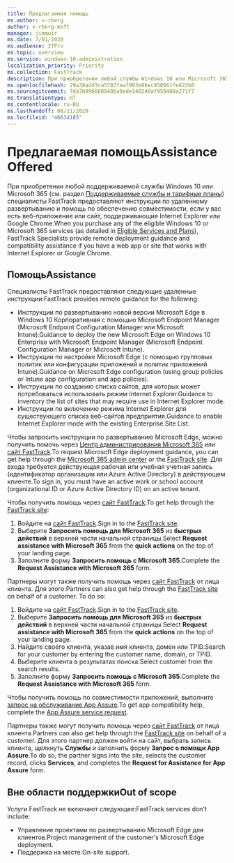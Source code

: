 ```yaml
---
title: Предлагаемая помощь
ms.author: v-rberg
author: v-rberg-msft
manager: jimmuir
ms.date: 7/01/2020
ms.audience: ITPro
ms.topic: overview
ms.service: windows-10-administration
localization_priority: Priority
ms.collection: FastTrack
description: При приобретении любой службы Windows 10 или Microsoft 365 (см. раздел "Поддерживаемые службы и тарифные планы") специалисты FastTrack предоставляют инструкции по удаленному развертыванию и помощь по обеспечению совместимости, если у вас есть веб-приложение или сайт, поддерживающие Internet Explorer или Google Chrome.
ms.openlocfilehash: 29a38add3ca5787faaf083e96ec858661fe823b0
ms.sourcegitcommit: 7da7b0966b08486a0ede148240af958408a271f7
ms.translationtype: HT
ms.contentlocale: ru-RU
ms.lasthandoff: 08/11/2020
ms.locfileid: "46634185"
---
```

# <a name="assistance-offered"></a><span data-ttu-id="efc4e-103">Предлагаемая помощь</span><span class="sxs-lookup"><span data-stu-id="efc4e-103">Assistance Offered</span></span>

<span data-ttu-id="efc4e-104">При приобретении любой поддерживаемой службы Windows 10 или Microsoft 365 (см. раздел [Поддерживаемые службы и тарифные планы](M365-eligible-services-and-plans.md)) специалисты FastTrack предоставляют инструкции по удаленному развертыванию и помощь по обеспечению совместимости, если у вас есть веб-приложение или сайт, поддерживающие Internet Explorer или Google Chrome.</span><span class="sxs-lookup"><span data-stu-id="efc4e-104">When you purchase any of the eligible Windows 10 or Microsoft 365 services (as detailed in [Eligible Services and Plans](M365-eligible-services-and-plans.md)), FastTrack Specialists provide remote deployment guidance and compatibility assistance if you have a web app or site that works with Internet Explorer or Google Chrome.</span></span> 

## <a name="assistance"></a><span data-ttu-id="efc4e-105">Помощь</span><span class="sxs-lookup"><span data-stu-id="efc4e-105">Assistance</span></span>

<span data-ttu-id="efc4e-106">Специалисты FastTrack предоставляют следующие удаленные инструкции:</span><span class="sxs-lookup"><span data-stu-id="efc4e-106">FastTrack provides remote guidance for the following:</span></span>
- <span data-ttu-id="efc4e-107">Инструкции по развертыванию новой версии Microsoft Edge в Windows 10 Корпоративная с помощью Microsoft Endpoint Manager (Microsoft Endpoint Configuration Manager или Microsoft Intune).</span><span class="sxs-lookup"><span data-stu-id="efc4e-107">Guidance to deploy the new Microsoft Edge on Windows 10 Enterprise with Microsoft Endpoint Manager (Microsoft Endpoint Configuration Manager or Microsoft Intune).</span></span>
- <span data-ttu-id="efc4e-108">Инструкции по настройке Microsoft Edge (с помощью групповых политик или конфигурации приложений и политик приложений Intune).</span><span class="sxs-lookup"><span data-stu-id="efc4e-108">Guidance on Microsoft Edge configuration (using group policies or Intune app configuration and app policies).</span></span>
- <span data-ttu-id="efc4e-109">Инструкции по созданию списка сайтов, для которых может потребоваться использовать режим Internet Explorer.</span><span class="sxs-lookup"><span data-stu-id="efc4e-109">Guidance to inventory the list of sites that may require use in Internet Explorer mode.</span></span>
- <span data-ttu-id="efc4e-110">Инструкции по включению режима Internet Explorer для существующего списка веб-сайтов предприятия.</span><span class="sxs-lookup"><span data-stu-id="efc4e-110">Guidance to enable Internet Explorer mode with the existing Enterprise Site List.</span></span>

<span data-ttu-id="efc4e-111">Чтобы запросить инструкции по развертыванию Microsoft Edge, можно получить помочь через [Центр администрирования Microsoft 365](https://go.microsoft.com/fwlink/?linkid=2032704) или [сайт FastTrack](https://go.microsoft.com/fwlink/?linkid=780698).</span><span class="sxs-lookup"><span data-stu-id="efc4e-111">To request Microsoft Edge deployment guidance, you can get help through the [Microsoft 365 admin center](https://go.microsoft.com/fwlink/?linkid=2032704) or the [FastTrack site](https://go.microsoft.com/fwlink/?linkid=780698).</span></span> <span data-ttu-id="efc4e-112">Для входа требуется действующая рабочая или учебная учетная запись (идентификатор организации или Azure Active Directory) в действующем клиенте.</span><span class="sxs-lookup"><span data-stu-id="efc4e-112">To sign in, you must have an active work or school account (organizational ID or Azure Active Directory ID) on an active tenant.</span></span> 

<span data-ttu-id="efc4e-113">Чтобы получить помощь через [сайт FastTrack](https://go.microsoft.com/fwlink/?linkid=780698):</span><span class="sxs-lookup"><span data-stu-id="efc4e-113">To get help through the [FastTrack site](https://go.microsoft.com/fwlink/?linkid=780698):</span></span> 
1.    <span data-ttu-id="efc4e-114">Войдите на [сайт FastTrack](https://go.microsoft.com/fwlink/?linkid=780698).</span><span class="sxs-lookup"><span data-stu-id="efc4e-114">Sign in to the [FastTrack site](https://go.microsoft.com/fwlink/?linkid=780698).</span></span> 
2.    <span data-ttu-id="efc4e-115">Выберите **Запросить помощь для Microsoft 365** из **быстрых действий** в верхней части начальной страницы.</span><span class="sxs-lookup"><span data-stu-id="efc4e-115">Select **Request assistance with Microsoft 365** from the **quick actions** on the top of your landing page.</span></span>
3.    <span data-ttu-id="efc4e-116">Заполните форму **Запросить помощь с Microsoft 365**.</span><span class="sxs-lookup"><span data-stu-id="efc4e-116">Complete the **Request Assistance with Microsoft 365** form.</span></span>
  
<span data-ttu-id="efc4e-p102">Партнеры могут также получить помощь через [сайт FastTrack](https://go.microsoft.com/fwlink/?linkid=780698) от лица клиента. Для этого:</span><span class="sxs-lookup"><span data-stu-id="efc4e-p102">Partners can also get help through the [FastTrack site](https://go.microsoft.com/fwlink/?linkid=780698) on behalf of a customer. To do so:</span></span>
1.    <span data-ttu-id="efc4e-119">Войдите на [сайт FastTrack](https://go.microsoft.com/fwlink/?linkid=780698).</span><span class="sxs-lookup"><span data-stu-id="efc4e-119">Sign in to the [FastTrack site](https://go.microsoft.com/fwlink/?linkid=780698).</span></span> 
2.    <span data-ttu-id="efc4e-120">Выберите **Запросить помощь для Microsoft 365** из **быстрых действий** в верхней части начальной страницы.</span><span class="sxs-lookup"><span data-stu-id="efc4e-120">Select **Request assistance with Microsoft 365** from the **quick actions** on the top of your landing page.</span></span>
3.    <span data-ttu-id="efc4e-121">Найдите своего клиента, указав имя клиента, домен или TPID.</span><span class="sxs-lookup"><span data-stu-id="efc4e-121">Search for your customer by entering the customer name, domain, or TPID.</span></span>
4.    <span data-ttu-id="efc4e-122">Выберите клиента в результатах поиска.</span><span class="sxs-lookup"><span data-stu-id="efc4e-122">Select customer from the search results.</span></span>
5.    <span data-ttu-id="efc4e-123">Заполните форму **Запросить помощь с Microsoft 365**.</span><span class="sxs-lookup"><span data-stu-id="efc4e-123">Complete the **Request Assistance with Microsoft 365** form.</span></span>
 
<span data-ttu-id="efc4e-124">Чтобы получить помощь по совместимости приложений, выполните [запрос на обслуживание App Assure](https://go.microsoft.com/fwlink/?linkid=2022721).</span><span class="sxs-lookup"><span data-stu-id="efc4e-124">To get app compatibility help, complete the [App Assure service request](https://go.microsoft.com/fwlink/?linkid=2022721).</span></span>

<span data-ttu-id="efc4e-125">Партнеры также могут получить помощь через [сайт FastTrack](https://go.microsoft.com/fwlink/?linkid=780698) от лица клиента.</span><span class="sxs-lookup"><span data-stu-id="efc4e-125">Partners can also get help through the [FastTrack site](https://go.microsoft.com/fwlink/?linkid=780698) on behalf of a customer.</span></span> <span data-ttu-id="efc4e-126">Для этого партнер должен войти на сайт, выбрать запись клиента, щелкнуть **Службы** и заполнить форму **Запрос о помощи App Assure**.</span><span class="sxs-lookup"><span data-stu-id="efc4e-126">To do so, the partner signs into the site, selects the customer record, clicks **Services**, and completes the **Request for Assistance for App Assure** form.</span></span>

## <a name="out-of-scope"></a><span data-ttu-id="efc4e-127">Вне области поддержки</span><span class="sxs-lookup"><span data-stu-id="efc4e-127">Out of scope</span></span>

<span data-ttu-id="efc4e-128">Услуги FastTrack не включают следующее:</span><span class="sxs-lookup"><span data-stu-id="efc4e-128">FastTrack services don't include:</span></span>
- <span data-ttu-id="efc4e-129">Управление проектами по развертыванию Microsoft Edge для клиентов.</span><span class="sxs-lookup"><span data-stu-id="efc4e-129">Project management of the customer's Microsoft Edge deployment.</span></span>
- <span data-ttu-id="efc4e-130">Поддержка на месте.</span><span class="sxs-lookup"><span data-stu-id="efc4e-130">On-site support.</span></span>

